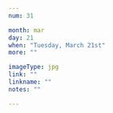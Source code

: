 ```yaml
---
num: 31

month: mar
day: 21
when: "Tuesday, March 21st"
more: ""

imageType: jpg
link: ""
linkname: ""
notes: ""

---
```

